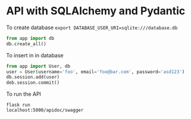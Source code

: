 # API with SQLAlchemy and Pydantic

To create database
`export DATABASE_USER_URI=sqlite:///database.db`

```python
from app import db
db.create_all()
```

To insert in in database
```python
from app import User, db
user = User(username='foo', email='foo@bar.com', password='asd123')
db.session.add(user)
deb.session.commit()
```

To run the API
```
flask run
localhost:5000/apidoc/swagger
```

